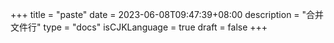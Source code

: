 +++
title = "paste"
date = 2023-06-08T09:47:39+08:00
description = "合并文件行"
type = "docs"
isCJKLanguage = true
draft = false
+++